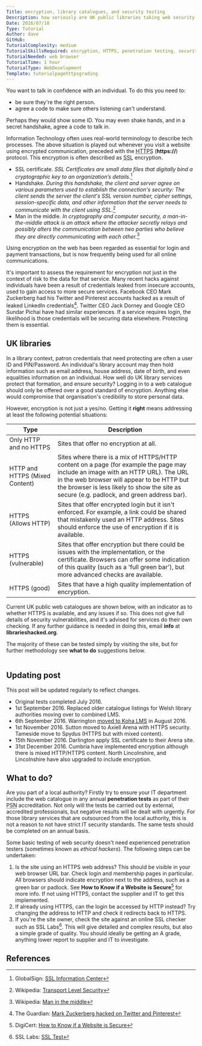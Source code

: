 ```yaml
---
Title: encryption, library catalogues, and security testing
Description: how seriously are UK public libraries taking web security, and how can it be tested?
Date: 2016/07/18
Type: Tutorial
Author: dave
GitHub: 
TutorialComplexity: medium
TutorialSkillsRequired: encryption, HTTPS, penetration testing, security
TutorialNeeded: web browser
TutorialTime: 1 hour
TutorialType: WebDevelopment
Template: tutorialpagehttpsgrading
---
```


You want to talk in confidence with an individual.  To do this you need to:

- be sure they're the right person.
- agree a code to make sure others listening can't understand.

Perhaps they would show some ID.  You may even shake hands, and in a secret handshake, agree a code to talk in.

Information Technology often uses real-world terminology to describe tech processes.  The above situation is played out whenever you visit a website using encrypted communication, preceded with the <abbr title="HyperText Transfer Protocol Secure">HTTPS</abbr> (**https://**) protocol.  This encryption is often described as <abbr title="Secure Sockets Layer">SSL</abbr> encryption.

- SSL certificate. *SSL Certificates are small data files that digitally bind a cryptographic key to an organization’s details.*[^1]
- Handshake. *During this handshake, the client and server agree on various parameters used to establish the connection's security: The client sends the server the client's SSL version number, cipher settings, session-specific data, and other information that the server needs to communicate with the client using SSL.*[^2]
- Man in the middle. *In cryptography and computer security, a man-in-the-middle attack is an attack where the attacker secretly relays and possibly alters the communication between two parties who believe they are directly communicating with each other.*[^3]

Using encryption on the web has been regarded as essential for login and payment transactions, but is now frequently being used for all online communications.

It's important to assess the requirement for encryption not just in the context of risk to the data for that service.  Many recent hacks against individuals have been a result of credentials leaked from insecure accounts, used to gain access to more secure services.  Facebook CEO Mark Zuckerberg had his Twitter and Pinterest accounts hacked as a result of leaked LinkedIn credentials[^4].  Twitter CEO Jack Dorney and Google CEO Sundar Pichai have had similar experiences.  If a service requires login, the likelihood is those credentials will be securing data elsewhere.  Protecting them is essential.

UK libraries
------------

In a library context, patron credentials that need protecting are often a user ID and PIN/Password.  An individual's library account may then hold information such as email address, house address, date of birth, and even equalities information on an individual.  How well do UK library services protect that formation, and ensure security?  Logging in to a web catalogue should only be offered over a good standard of encryption.  Anything else would compromise that organisation's credibility to store personal data.

However, encryption is not just a yes/no.  Getting it **right** means addressing at least the following potential situations:

| Type | Description |
| ---- | ----------- |
| Only HTTP and no HTTPS | Sites that offer no encryption at all. |
| HTTP and HTTPS (Mixed Content) | Sites where there is a mix of HTTPS/HTTP content on a page (for example the page may include an image with an HTTP URL).  The URL in the web browser will appear to be HTTP but the browser is less likely to show the site as secure (e.g. padlock, and green address bar). |
| HTTPS (Allows HTTP) | Sites that offer encrypted login but it isn't enforced.  For example, a link could be shared that mistakenly used an HTTP address.  Sites should enforce the use of encryption if it is available. |
| HTTPS (vulnerable) | Sites that offer encryption but there could be issues with the implementation, or the certificate.  Browsers can offer some indication of this quality (such as a 'full green bar'), but more advanced checks are available. |
| HTTPS (good) | Sites that have a high quality implementation of encryption. |

Current UK public web catalogues are shown below, with an indicator as to whether HTTPS is available, and any issues if so.  This does not give full details of security vulnerabilities, and it's advised for services do their own checking.  If any further guidance is needed in doing this, email **info** at **librarieshacked.org**.

The majority of these can be tested simply by visiting the site, but for further methodology see **what to do** suggestions below.

<div class="table-responsive"><table id="tblCatalogues"></table></div>

Updating post
-------------

This post will be updated regularly to reflect changes.

- Original tests completed July 2016.
- 1st September 2016.  Replaced older catalogue listings for Welsh library authorities moving over to combined LMS.
- 6th September 2016. Warrington [moved to Koha LMS](https://livewirewarrington.co.uk/news/library/1025-livewire-introduce-new-library-management-system) in August 2016.
- 1st November 2016. Sutton moved to Axiell Arena with HTTPS security.  Tameside move to Spydus (HTTPS but with mixed content).
- 15th November 2016. Darlington apply SSL certificate to their Arena site.
- 31st December 2016. Cumbria have implemented encryption although there is mixed HTTP/HTTPS content.  North Lincolnshire, and Lincolnshire have also upgraded to include encryption.

What to do?
-----------

Are you part of a local authority?  Firstly try to ensure your IT department include the web catalogue in any annual **penetration tests** as part of their <abbr title="Public Services Network">PSN</abbr> accreditation.  Not only will the tests be carried out by external, accredited professionals, but negative results will be dealt with urgently.  For those library services that are outsourced from the local authority, this is not a reason to not have strict IT security standards.  The same tests should be completed on an annual basis.

Some basic testing of web security doesn't need experienced penetration testers (sometimes known as *ethical hackers*).  The following steps can be undertaken:

1. Is the site using an HTTPS web address?  This should be visible in your web browser URL bar.  Check login and membership pages in particular.  All browsers should indicate encryption next to the address, such as a green bar or padlock.  See **How to Know if a Website is Secure**[^5] for more info.  If not using HTTPS, contact the supplier and IT to get this implemented.
2. If already using HTTPS, can the login be accessed by HTTP instead? Try changing the address to HTTP and check it redirects back to HTTPS.
3. If you're the site owner, check the site against an online SSL checker such as SSL Labs[^6].  This will give detailed and complex results, but also a simple grade of quality.  You should ideally be getting an A grade, anything lower report to supplier and IT to investigate.

References
----------

[^1]: GlobalSign: [SSL Information Center](https://www.globalsign.com/en/ssl-information-center/what-is-an-ssl-certificate/)
[^2]: Wikipedia: [Transport Level Security](https://en.wikipedia.org/wiki/Transport_Layer_Security)
[^3]: Wikipedia: [Man in the middle](https://en.wikipedia.org/wiki/Man-in-the-middle_attack)
[^4]: The Guardian: [Mark Zuckerberg hacked on Twitter and Pinterest](https://www.theguardian.com/technology/2016/jun/06/mark-zuckerberg-hacked-on-twitter-and-pinterest)
[^5]: DigiCert: [How to Know if a Website is Secure](https://blog.digicert.com/buy-site-know-website-secure/)
[^6]: SSL Labs: [SSL Test](https://www.ssllabs.com/ssltest/)
